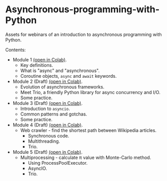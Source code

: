 # Asynchronous-programming-with-Python
Assets for webinars of an introduction to asynchronous
programming with Python.

Contents:

* Module 1 [(open in Colab)](https://colab.research.google.com/github/o-fedorov/Asynchronous-programming-with-Python/blob/main/notebooks/Module1-Asynchronous-programming-with-Python.ipynb).
  * Key definitions.
  * What is "async" and "asynchronous".
  * Coroutine objects, `async` and `await` keywords.
* Module 2 (Draft) [(open in Colab)](https://colab.research.google.com/github/o-fedorov/Asynchronous-programming-with-Python/blob/main/notebooks/Module2-Asynchronous-programming-with-Python.ipynb).
  * Evolution of asynchronous frameworks.
  * Meet Trio, a friendly Python library for async concurrency and I/O.
  * Some practice.
* Module 3 (Draft) [(open in Colab)](https://colab.research.google.com/github/o-fedorov/Asynchronous-programming-with-Python/blob/main/notebooks/Module3-Asynchronous-programming-with-Python.ipynb).
  * Introduction to `asyncio`.
  * Common patterns and gotchas.
  * Some practice.
* Module 4 (Draft) [(open in Colab)](https://colab.research.google.com/github/o-fedorov/Asynchronous-programming-with-Python/blob/main/notebooks/Module4-Asynchronous-programming-with-Python.ipynb).
  * Web crawler - find the shortest path between Wikipedia articles.
    * Synchronous code.
    * Multithreading.
    * Trio.
* Module 5 (Draft) [(open in Colab)](https://colab.research.google.com/github/o-fedorov/Asynchronous-programming-with-Python/blob/main/notebooks/Module5-Asynchronous-programming-with-Python.ipynb).
  * Multiprocessing - calculate π value with Monte-Carlo method.
    * Using ProcessPoolExecutor.
    * AsyncIO.
    * Trio.
